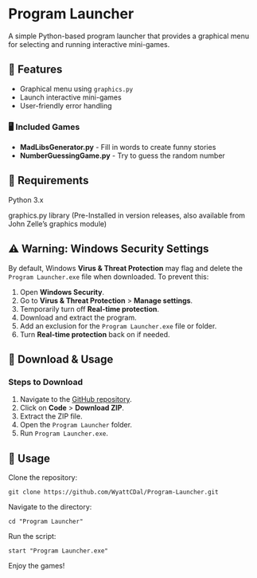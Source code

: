 # **Program Launcher**

A simple Python-based program launcher that provides a graphical menu for selecting and running interactive mini-games.

## **📜 Features**
- Graphical menu using `graphics.py`
- Launch interactive mini-games
- User-friendly error handling

### **🖥 Included Games**
- **MadLibsGenerator.py** - Fill in words to create funny stories
- **NumberGuessingGame.py** - Try to guess the random number

## **🔧 Requirements**

Python 3.x

graphics.py library (Pre-Installed in version releases, also available from John Zelle’s graphics module)

## **⚠ Warning: Windows Security Settings**
By default, Windows **Virus & Threat Protection** may flag and delete the `Program Launcher.exe` file when downloaded. To prevent this:

1. Open **Windows Security**.
2. Go to **Virus & Threat Protection** > **Manage settings**.
3. Temporarily turn off **Real-time protection**.
4. Download and extract the program.
5. Add an exclusion for the `Program Launcher.exe` file or folder.
6. Turn **Real-time protection** back on if needed.

## **📂 Download & Usage**
### Steps to Download
1. Navigate to the [GitHub repository](https://github.com/WyattCDal/Program-Launcher.git).
2. Click on **Code** > **Download ZIP**.
3. Extract the ZIP file.
4. Open the `Program Launcher` folder.
5. Run `Program Launcher.exe`.

## **🚀 Usage**

Clone the repository:
```
git clone https://github.com/WyattCDal/Program-Launcher.git
```
Navigate to the directory:
```
cd "Program Launcher"
```
Run the script:
```
start "Program Launcher.exe"
```

Enjoy the games!

